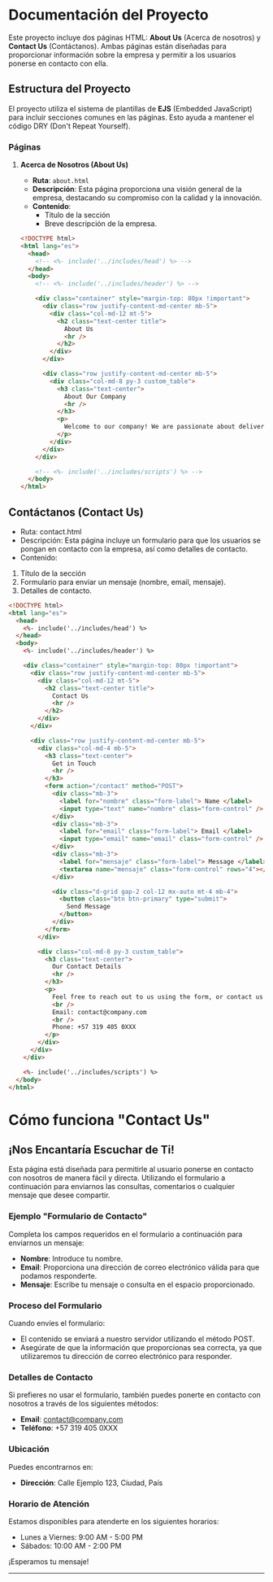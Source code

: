 # Documentación del Proyecto

Este proyecto incluye dos páginas HTML: **About Us** (Acerca de nosotros) y **Contact Us** (Contáctanos). Ambas páginas están diseñadas para proporcionar información sobre la empresa y permitir a los usuarios ponerse en contacto con ella.

## Estructura del Proyecto

El proyecto utiliza el sistema de plantillas de **EJS** (Embedded JavaScript) para incluir secciones comunes en las páginas. Esto ayuda a mantener el código DRY (Don't Repeat Yourself).

### Páginas

1. **Acerca de Nosotros (About Us)**
   - **Ruta**: `about.html`
   - **Descripción**: Esta página proporciona una visión general de la empresa, destacando su compromiso con la calidad y la innovación.
   - **Contenido**:
     - Título de la sección
     - Breve descripción de la empresa.

   ```html
   <!DOCTYPE html>
   <html lang="es">
     <head>
       <!-- <%- include('../includes/head') %> -->
     </head>
     <body>
       <!-- <%- include('../includes/header') %> -->

       <div class="container" style="margin-top: 80px !important">
         <div class="row justify-content-md-center mb-5">
           <div class="col-md-12 mt-5">
             <h2 class="text-center title">
               About Us
               <hr />
             </h2>
           </div>
         </div>

         <div class="row justify-content-md-center mb-5">
           <div class="col-md-8 py-3 custom_table">
             <h3 class="text-center">
               About Our Company
               <hr />
             </h3>
             <p>
               Welcome to our company! We are passionate about delivering quality services and products that exceed your expectations. Our team is dedicated to creating innovative solutions tailored to your needs.
             </p>
           </div>
         </div>
       </div>

       <!-- <%- include('../includes/scripts') %> -->
     </body>
   </html>
   
   ```
## Contáctanos (Contact Us)

- Ruta: contact.html
- Descripción: Esta página incluye un formulario para que los usuarios se pongan en contacto con la empresa, así como detalles de contacto.
- Contenido:
1. Título de la sección
2. Formulario para enviar un mensaje (nombre, email, mensaje).
3. Detalles de contacto.

```html
<!DOCTYPE html>
<html lang="es">
  <head>
    <%- include('../includes/head') %>
  </head>
  <body>
    <%- include('../includes/header') %>

    <div class="container" style="margin-top: 80px !important">
      <div class="row justify-content-md-center mb-5">
        <div class="col-md-12 mt-5">
          <h2 class="text-center title">
            Contact Us
            <hr />
          </h2>
        </div>
      </div>

      <div class="row justify-content-md-center mb-5">
        <div class="col-md-4 mb-5">
          <h3 class="text-center">
            Get in Touch
            <hr />
          </h3>
          <form action="/contact" method="POST">
            <div class="mb-3">
              <label for="nombre" class="form-label"> Name </label>
              <input type="text" name="nombre" class="form-control" />
            </div>
            <div class="mb-3">
              <label for="email" class="form-label"> Email </label>
              <input type="email" name="email" class="form-control" />
            </div>
            <div class="mb-3">
              <label for="mensaje" class="form-label"> Message </label>
              <textarea name="mensaje" class="form-control" rows="4"></textarea>
            </div>

            <div class="d-grid gap-2 col-12 mx-auto mt-4 mb-4">
              <button class="btn btn-primary" type="submit">
                Send Message
              </button>
            </div>
          </form>
        </div>

        <div class="col-md-8 py-3 custom_table">
          <h3 class="text-center">
            Our Contact Details
            <hr />
          </h3>
          <p>
            Feel free to reach out to us using the form, or contact us at:
            <br />
            Email: contact@company.com
            <br />
            Phone: +57 319 405 0XXX
          </p>
        </div>
      </div>
    </div>

    <%- include('../includes/scripts') %>
  </body>
</html>
```
# Cómo funciona "Contact Us"

## ¡Nos Encantaría Escuchar de Ti!

Esta página está diseñada para permitirle al usuario ponerse en contacto con nosotros de manera fácil y directa. Utilizando el formulario a continuación para enviarnos las consultas, comentarios o cualquier mensaje que desee compartir.

### Ejemplo "Formulario de Contacto"

Completa los campos requeridos en el formulario a continuación para enviarnos un mensaje:

- **Nombre**: Introduce tu nombre.
- **Email**: Proporciona una dirección de correo electrónico válida para que podamos responderte.
- **Mensaje**: Escribe tu mensaje o consulta en el espacio proporcionado.

### Proceso del Formulario

Cuando envíes el formulario:

- El contenido se enviará a nuestro servidor utilizando el método POST.
- Asegúrate de que la información que proporcionas sea correcta, ya que utilizaremos tu dirección de correo electrónico para responder.

### Detalles de Contacto

Si prefieres no usar el formulario, también puedes ponerte en contacto con nosotros a través de los siguientes métodos:

- **Email**: [contact@company.com](mailto:contact@company.com)
- **Teléfono**: +57 319 405 0XXX

### Ubicación

Puedes encontrarnos en:

- **Dirección**: Calle Ejemplo 123, Ciudad, País

### Horario de Atención

Estamos disponibles para atenderte en los siguientes horarios:

- Lunes a Viernes: 9:00 AM - 5:00 PM
- Sábados: 10:00 AM - 2:00 PM

¡Esperamos tu mensaje!

---



